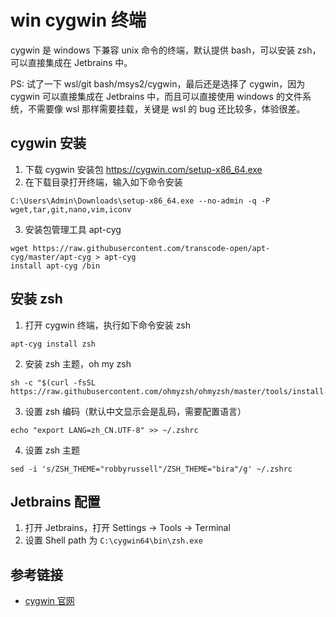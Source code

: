 # win cygwin 终端

cygwin 是 windows 下兼容 unix 命令的终端，默认提供 bash，可以安装 zsh，可以直接集成在 Jetbrains 中。

PS: 试了一下 wsl/git bash/msys2/cygwin，最后还是选择了 cygwin，因为 cygwin 可以直接集成在 Jetbrains 中，而且可以直接使用 windows 的文件系统，不需要像 wsl 那样需要挂载，关键是 wsl 的 bug 还比较多，体验很差。

## cygwin 安装

1. 下载 cygwin 安装包 <https://cygwin.com/setup-x86_64.exe>
2. 在下载目录打开终端，输入如下命令安装

```shell
C:\Users\Admin\Downloads\setup-x86_64.exe --no-admin -q -P wget,tar,git,nano,vim,iconv
```

3. 安装包管理工具 apt-cyg

```shell
wget https://raw.githubusercontent.com/transcode-open/apt-cyg/master/apt-cyg > apt-cyg
install apt-cyg /bin
```

## 安装 zsh

1. 打开 cygwin 终端，执行如下命令安装 zsh

```shell
apt-cyg install zsh
```

2. 安装 zsh 主题，oh my zsh

```shell
sh -c "$(curl -fsSL https://raw.githubusercontent.com/ohmyzsh/ohmyzsh/master/tools/install.sh)"
```

3. 设置 zsh 编码（默认中文显示会是乱码，需要配置语言）

```shell
echo "export LANG=zh_CN.UTF-8" >> ~/.zshrc
```

4. 设置 zsh 主题

```shell
sed -i 's/ZSH_THEME="robbyrussell"/ZSH_THEME="bira"/g' ~/.zshrc
```

## Jetbrains 配置

1. 打开 Jetbrains，打开 Settings -> Tools -> Terminal
2. 设置 Shell path 为 `C:\cygwin64\bin\zsh.exe`

## 参考链接

- [cygwin 官网](https://cygwin.com/setup-x86_64.exe)
